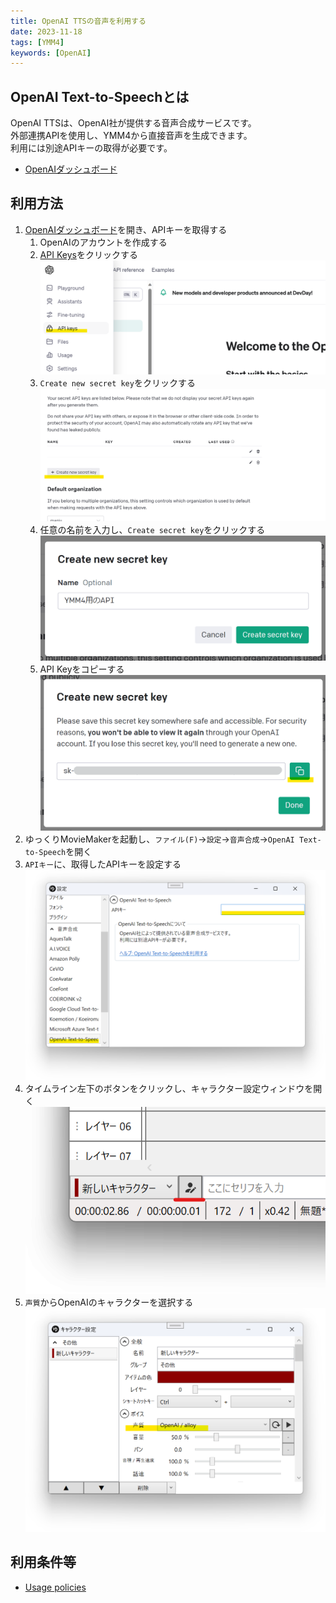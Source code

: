 ```yaml
---
title: OpenAI TTSの音声を利用する
date: 2023-11-18
tags: [YMM4]
keywords: [OpenAI]
---
```

## OpenAI Text-to-Speechとは
OpenAI TTSは、OpenAI社が提供する音声合成サービスです。  
外部連携APIを使用し、YMM4から直接音声を生成できます。  
利用には別途APIキーの取得が必要です。  
- [OpenAIダッシュボード](https://platform.openai.com/)

## 利用方法
1. [OpenAIダッシュボード](https://platform.openai.com/)を開き、APIキーを取得する
   1. OpenAIのアカウントを作成する
   1. [API Keys](https://platform.openai.com/api-keys)をクリックする
   ![スクリーンショット](OpenAI_TTS_1616.png)
   1. `Create new secret key`をクリックする
   ![スクリーンショット](OpenAI_TTS_0125.png)
   1. 任意の名前を入力し、`Create secret key`をクリックする
   ![スクリーンショット](OpenAI_TTS_0208.png)
   1. API Keyをコピーする
   ![スクリーンショット](OpenAI_TTS_0215.png)
1. ゆっくりMovieMakerを起動し、`ファイル(F)`→`設定`→`音声合成`→`OpenAI Text-to-Speech`を開く
1. `APIキー`に、取得したAPIキーを設定する
![スクリーンショット](OpenAI_TTS_0544.png)
1. タイムライン左下のボタンをクリックし、キャラクター設定ウィンドウを開く
![スクリーンショット](OpenAI_TTS_0900.png)
1. `声質`からOpenAIのキャラクターを選択する
![スクリーンショット](OpenAI_TTS_0807.png)

## 利用条件等
- [Usage policies](https://openai.com/policies/usage-policies)